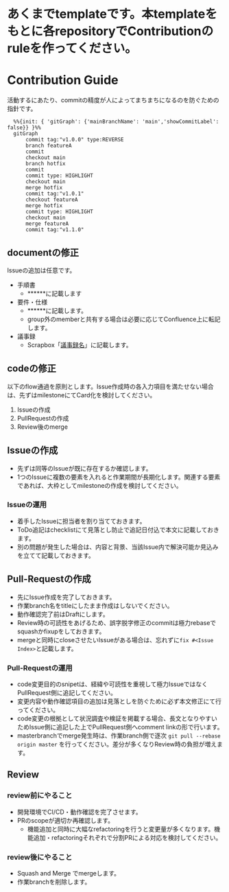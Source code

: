 # あくまでtemplateです。本templateをもとに各repositoryでContributionのruleを作ってください。

# Contribution Guide

活動するにあたり、commitの精度が人によってまちまちになるのを防ぐための指針です。

```mermaid
  %%{init: { 'gitGraph': {'mainBranchName': 'main','showCommitLabel': false}} }%%
  gitGraph
      commit tag:"v1.0.0" type:REVERSE
      branch featureA
      commit
      checkout main
      branch hotfix
      commit
      commit type: HIGHLIGHT
      checkout main
      merge hotfix
      commit tag:"v1.0.1"
      checkout featureA
      merge hotfix
      commit type: HIGHLIGHT
      checkout main
      merge featureA
      commit tag:"v1.1.0"
```

## documentの修正

Issueの追加は任意です。
- 手順書
  - ******に記載します
- 要件・仕様
  - ******に記載します。
  - group外のmemberと共有する場合は必要に応じてConfluence上に転記します。
- 議事録
  - Scrapbox「[議事録名](議事録URL)」に記載します。

## codeの修正

以下のflow通過を原則とします。Issue作成時の各入力項目を満たせない場合は、先ずはmilestoneにてCard化を検討してください。

1. Issueの作成
1. PullRequestの作成
1. Review後のmerge


## Issueの作成

- 先ずは同等のIssueが既に存在するか確認します。
- 1つのIssueに複数の要素を入れると作業期間が長期化します。関連する要素であれば、大枠としてmilestoneの作成を検討してください。

### Issueの運用

- 着手したIssueに担当者を割り当てておきます。
- ToDo追記はchecklistにて見落とし防止で追記日付込で本文に記載しておきます。
- 別の問題が発生した場合は、内容と背景、当該Issue内で解決可能か見込みを立てて記載しておきます。

## Pull-Requestの作成

- 先にIssue作成を完了しておきます。
- 作業branch名をtitleにしたまま作成はしないでください。
- 動作確認完了前はDraftにします。
- Review時の可読性をあげるため、誤字脱字修正のcommitは極力rebaseでsquashかfixupをしておきます。
- mergeと同時にcloseさせたいIssueがある場合は、忘れずに`fix #<Issue Index>`と記載します。

### Pull-Requestの運用

- code変更目的のsnipetは、経緯や可読性を重視して極力IssueではなくPullRequest側に追記してください。
- 変更内容や動作確認項目の追加は見落としを防ぐために必ず本文修正にて行ってください。
- code変更の根拠として状況調査や検証を掲載する場合、長文となりやすいためIssue側に追記した上でPullRequest側へcomment linkの形で行います。
- masterbranchでmerge発生時は、作業branch側で逐次 `git pull --rebase origin master` を行ってください。差分が多くなりReview時の負担が増えます。

## Review

### review前にやること

- 開発環境でCI/CD・動作確認を完了させます。
- PRのscopeが適切か再確認します。
  - 機能追加と同時に大幅なrefactoringを行うと変更量が多くなります。機能追加・refactoringそれぞれで分割PRによる対応を検討してください。

### review後にやること

- Squash and Merge でmergeします。
- 作業branchを削除します。
